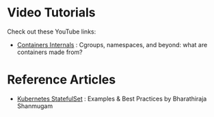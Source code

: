 # Video Tutorials

Check out these YouTube links:
* [Containers Internals](https://www.youtube.com/watch?v=sK5i-N34im8)
: Cgroups, namespaces, and beyond: what are containers made from?

# Reference Articles
* [Kubernetes StatefulSet](https://loft.sh/blog/kubernetes-statefulset-examples-and-best-practices/) : Examples & Best Practices by Bharathiraja Shanmugam
